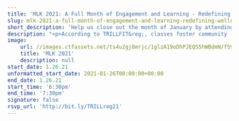 ```yaml
---
title: 'MLK 2021: A Full Month of Engagement and Learning - Redefining Wellness with TRILLFIT®'
slug: mlk-2021-a-full-month-of-engagement-and-learning-redefining-wellness-with
short_description: 'Help us close out the month of January by attending a free signature TRILLFIT class meant to empower individuals, parents, and caregivers through positive wellness experiences.'
description: "<p>According to TRILLFIT&reg;, classes foster community - community that supports safe space to thrive and make long lasting positive health decisions; community that redefines wellness to include social connection; community that is actively changing the face of the boutique fitness industry by modeling radical inclusion, acceptance, self love, and shared support to transform our attendees&rsquo; confidence, advance well being, and ultimately promote &ldquo;front row freedom&quot;.\nHelp us close out the month of January by attending a free signature TRILLFIT class meant\nto empower individuals, parents, and caregivers through positive wellness experiences.\n</p><p>Virtual class will be held on January 26 at 6:30 pm. Space is limited. Registration is\nREQUIRED.  </p>"
image:
    url: //images.ctfassets.net/ts4u2gj8mrjc/1glzA19oDhPJEQS5hWBdmN/f595c9c0489d5f80714b23149573acdb/19874b41b26128f7d3d7a2948552f6edcfaf049e08ed79aab8955d3da152ad16d.png
    title: 'MLK 2021'
    description: null
start_date: 1.26.21
unformatted_start_date: 2021-01-26T00:00:00+00:00
end_date: 1.26.21
start_time: '6:30pm'
end_time: '7:30pm'
signature: false
rsvp_url: 'http://bit.ly/TRILLreg21'
---
```

